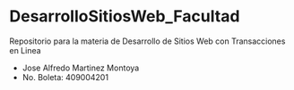 # DesarrolloSitiosWeb_Facultad
Repositorio para la materia de Desarrollo de Sitios Web con Transacciones en Linea
- Jose Alfredo Martinez Montoya
- No. Boleta: 409004201

